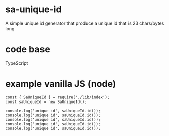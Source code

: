 # sa-unique-id
A simple unique id generator that produce a unique id that is 23 chars/bytes long

# code base
TypeScript

# example vanilla JS (node)

```
const { SaUniqueId } = require('./lib/index');
const saUniqueId = new SaUniqueId();

console.log('unique id', saUniqueId.id());
console.log('unique id', saUniqueId.id());
console.log('unique id', saUniqueId.id());
console.log('unique id', saUniqueId.id());
console.log('unique id', saUniqueId.id());
```
